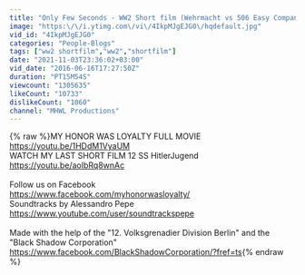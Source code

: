 ```yaml
---
title: "Only Few Seconds - WW2 Short film (Wehrmacht vs 506 Easy Company)"
image: "https:\/\/i.ytimg.com\/vi\/4IkpMJgEJG0\/hqdefault.jpg"
vid_id: "4IkpMJgEJG0"
categories: "People-Blogs"
tags: ["ww2 shortfilm","ww2","shortfilm"]
date: "2021-11-03T23:36:02+03:00"
vid_date: "2016-06-16T17:27:50Z"
duration: "PT15M54S"
viewcount: "1305635"
likeCount: "10733"
dislikeCount: "1060"
channel: "MHWL Productions"
---
```

{% raw %}MY HONOR WAS LOYALTY FULL MOVIE<br /><a rel="nofollow" target="blank" href="https://youtu.be/1HDdM1VyaUM">https://youtu.be/1HDdM1VyaUM</a><br />WATCH MY LAST SHORT FILM 12 SS HitlerJugend<br /><a rel="nofollow" target="blank" href="https://youtu.be/aoIbRq8wnAc">https://youtu.be/aoIbRq8wnAc</a><br /><br />Follow us on Facebook<br /><a rel="nofollow" target="blank" href="https://www.facebook.com/myhonorwasloyalty/">https://www.facebook.com/myhonorwasloyalty/</a><br />Soundtracks by Alessandro Pepe<br /><a rel="nofollow" target="blank" href="https://www.youtube.com/user/soundtrackspepe">https://www.youtube.com/user/soundtrackspepe</a><br /><br />Made with the help of the &quot;12. Volksgrenadier Division Berlin&quot; and the &quot;Black Shadow Corporation&quot;  <br /><a rel="nofollow" target="blank" href="https://www.facebook.com/BlackShadowCorporation/?fref=ts">https://www.facebook.com/BlackShadowCorporation/?fref=ts</a>{% endraw %}
